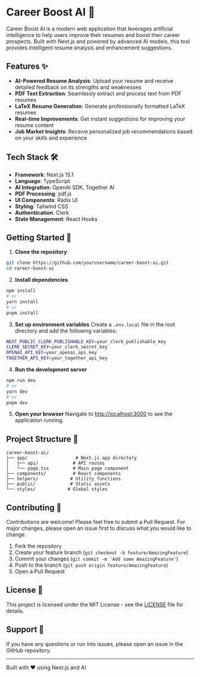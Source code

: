 # Career Boost AI 🚀

Career Boost AI is a modern web application that leverages artificial intelligence to help users improve their resumes and boost their career prospects. Built with Next.js and powered by advanced AI models, this tool provides intelligent resume analysis and enhancement suggestions.

## Features ✨

- **AI-Powered Resume Analysis**: Upload your resume and receive detailed feedback on its strengths and weaknesses
- **PDF Text Extraction**: Seamlessly extract and process text from PDF resumes
- **LaTeX Resume Generation**: Generate professionally formatted LaTeX resumes
- **Real-time Improvements**: Get instant suggestions for improving your resume content
- **Job Market Insights**: Receive personalized job recommendations based on your skills and experience

## Tech Stack 🛠️

- **Framework**: Next.js 15.1
- **Language**: TypeScript
- **AI Integration**: OpenAI SDK, Together AI
- **PDF Processing**: pdf.js
- **UI Components**: Radix UI
- **Styling**: Tailwind CSS
- **Authentication**: Clerk
- **State Management**: React Hooks

## Getting Started 🚀

1. **Clone the repository**

```bash
git clone https://github.com/yourusername/career-boost-ai.git
cd career-boost-ai
```

2. **Install dependencies**

```bash
npm install
# or
yarn install
# or
pnpm install
```

3. **Set up environment variables**
   Create a `.env.local` file in the root directory and add the following variables:

```bash
NEXT_PUBLIC_CLERK_PUBLISHABLE_KEY=your_clerk_publishable_key
CLERK_SECRET_KEY=your_clerk_secret_key
OPENAI_API_KEY=your_openai_api_key
TOGETHER_API_KEY=your_together_api_key
```

4. **Run the development server**

```bash
npm run dev
# or
yarn dev
# or
pnpm dev
```

5. **Open your browser**
   Navigate to [http://localhost:3000](http://localhost:3000) to see the application running.

## Project Structure 📁

```
career-boost-ai/
├── app/                  # Next.js app directory
│   ├── api/             # API routes
│   └── page.tsx         # Main page component
├── components/          # React components
├── helpers/            # Utility functions
├── public/             # Static assets
└── styles/            # Global styles
```

## Contributing 🤝

Contributions are welcome! Please feel free to submit a Pull Request. For major changes, please open an issue first to discuss what you would like to change.

1. Fork the repository
2. Create your feature branch (`git checkout -b feature/AmazingFeature`)
3. Commit your changes (`git commit -m 'Add some AmazingFeature'`)
4. Push to the branch (`git push origin feature/AmazingFeature`)
5. Open a Pull Request

## License 📝

This project is licensed under the MIT License - see the [LICENSE](LICENSE) file for details.

## Support 💬

If you have any questions or run into issues, please open an issue in the GitHub repository.

---

Built with ❤️ using Next.js and AI
